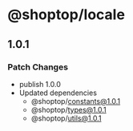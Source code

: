 # @shoptop/locale

## 1.0.1

### Patch Changes

- publish 1.0.0
- Updated dependencies
  - @shoptop/constants@1.0.1
  - @shoptop/types@1.0.1
  - @shoptop/utils@1.0.1

